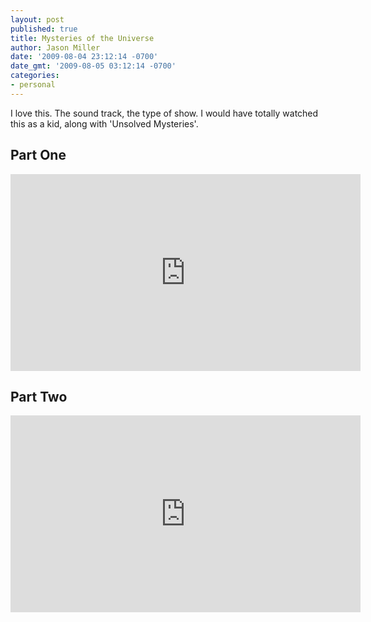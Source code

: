 ```yaml
---
layout: post
published: true
title: Mysteries of the Universe
author: Jason Miller
date: '2009-08-04 23:12:14 -0700'
date_gmt: '2009-08-05 03:12:14 -0700'
categories:
- personal
---
```


I love this. The sound track, the type of show. I would have totally watched
this as a kid, along with 'Unsolved Mysteries'.

## Part One

<iframe width="560" height="315" src="https://www.youtube.com/embed/AJ5NY2geSL4?si=mWKbO-pOImZqfg7x" title="YouTube video player" frameborder="0" allow="accelerometer; autoplay; clipboard-write; encrypted-media; gyroscope; picture-in-picture; web-share" referrerpolicy="strict-origin-when-cross-origin" allowfullscreen></iframe>

## Part Two

<iframe width="560" height="315" src="https://www.youtube.com/embed/g-CqowsrZ-U?si=4Cn77DpAzlx5G7uU" title="YouTube video player" frameborder="0" allow="accelerometer; autoplay; clipboard-write; encrypted-media; gyroscope; picture-in-picture; web-share" referrerpolicy="strict-origin-when-cross-origin" allowfullscreen></iframe>
